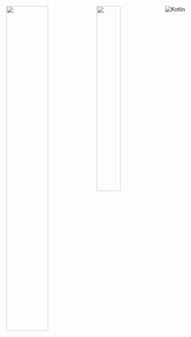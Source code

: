 <img align = "left" width = "47%" src = "https://github-readme-stats.vercel.app/api?username=Apollointhehouse&show_icons=true&theme=tokyonight"></img>
<img style = "float: left;" align = "left" width = "35.5%" src = "https://github-readme-stats.vercel.app/api/top-langs/?username=Apollointhehouse&theme=tokyonight"></img>  

![Kotlin](https://img.shields.io/badge/kotlin-%237F52FF.svg?style=for-the-badge&logo=kotlin&logoColor=white)
